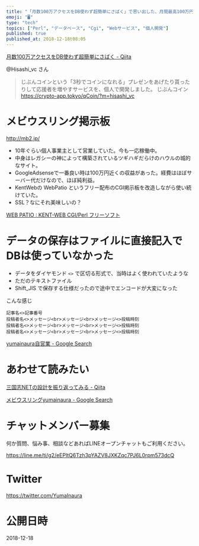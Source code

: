 ```yaml
---
title: "「月数100万アクセスをDB使わず超簡単にさばく」で思い出した、月間最高100万円近く稼いだGGI掲示板サイト。"
emoji: "🖥"
type: "tech"
topics: ["Perl", "データベース", "Cgi", "Webサービス", "個人開発"]
published: true
published_at: 2018-12-18t08:05
---
```


[月数100万アクセスをDB使わず超簡単にさばく - Qiita](https://qiita.com/Hisashi_vc/items/a50b49ad6a75d51c880a)

@Hisashi_vc さん

>じぶんコインという「3秒でコインになれる」プレゼンをあげたり貰ったりして応援者を増やすサービスを、個人で開発しました。 じぶんコイン https://crypto-app.tokyo/qCoin/?m=hisashi_vc

# メビウスリング掲示板

http://mb2.jp/

- 10年ぐらい個人事業主として営業していた。今も一応稼働中。
- 中身はレガシーの神によって構築されているツギハギだらけのハウルの城的なサイト。
- GoogleAdsenseで一番良い時は100万円近くの収益があった。経費はほぼサーバー代だけなので、ほぼ純利益。
- KentWebの WebPatio というフリー配布のCGI掲示板を改造しながら使い続けていた。
- SSL？なにそれ美味しいの？

[WEB PATIO : KENT-WEB CGI/Perl フリーソフト](http://www.kent-web.com/bbs/patio.html)

# データの保存はファイルに直接記入でDBは使っていなかった

- データをダイヤモンド `<>` で区切る形式で、当時はよく使われていたような
- ただのテキストファイル
- Shift_JIS で保存する仕様だったので途中でエンコードが大変になった

こんな感じ

```
記事名<>記事番号
投稿者名<>メッセージ<br>メッセージ<br>メッセージ<>投稿時刻
投稿者名<>メッセージ<br>メッセージ<br>メッセージ<>投稿時刻
投稿者名<>メッセージ<br>メッセージ<br>メッセージ<>投稿時刻
```

[yumainaura自営業 - Google Search](https://www.google.co.jp/search?q=yumainaura%E8%87%AA%E5%96%B6%E6%A5%AD&oq=yumainaura%E8%87%AA%E5%96%B6%E6%A5%AD&aqs=chrome..69i57.4640j0j7&sourceid=chrome&ie=UTF-8)

# あわせて読みたい

[三国志NETの設計を振り返ってみる - Qiita](https://qiita.com/askyq/items/601fe9e85fd888b7b4cd#_reference-ab21a4518b68acff449f)

[メビウスリングyumainaura - Google Search](https://www.google.co.jp/search?q=%E3%83%A1%E3%83%93%E3%82%A6%E3%82%B9%E3%83%AA%E3%83%B3%E3%82%B0yumainaura&oq=%E3%83%A1%E3%83%93%E3%82%A6%E3%82%B9%E3%83%AA%E3%83%B3%E3%82%B0yumainaura&aqs=chrome..69i57.2837j0j7&sourceid=chrome&ie=UTF-8)








<!-- Update From Qiita API -->

# チャットメンバー募集


何か質問、悩み事、相談などあればLINEオープンチャットもご利用ください。

https://line.me/ti/g2/eEPltQ6Tzh3pYAZV8JXKZqc7PJ6L0rpm573dcQ





# Twitter


https://twitter.com/YumaInaura


<!-- Update From Qiita API -->



# 公開日時

2018-12-18
